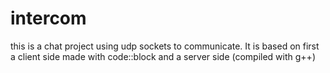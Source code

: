 # intercom
this is a chat project using udp sockets to communicate.
It is based on first a client side made with code::block and a server side (compiled with g++)
